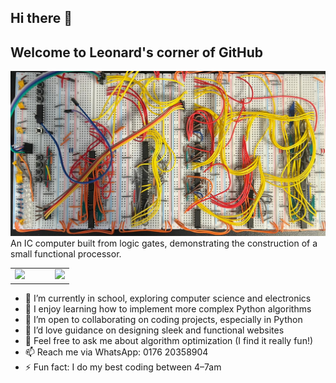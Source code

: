 ## Hi there 👋
## Welcome to Leonard's corner of GitHub

![](cover_image.jpeg)
An IC computer built from logic gates, demonstrating the construction of a small functional processor.

<table>
<tr>
  <td>
    <img src="https://leetcard.jacoblin.cool/leonard-roepcke?theme=dark&font=Noto%20Sans%20Medefaidrin&ext=heatmap" width="400">
  </td>
  <td width="20"></td> 
  <td>
    <a href="https://github.com/leonard-roepcke">
      <img src="https://github-readme-stats.vercel.app/api/top-langs/?username=leonard-roepcke&layout=compact&theme=radical&show_icons=true" width="400">
    </a>
  </td>
</tr>
</table>

- 🔭 I’m currently in school, exploring computer science and electronics
- 🌱 I enjoy learning how to implement more complex Python algorithms
- 👯 I’m open to collaborating on coding projects, especially in Python
- 🤔 I’d love guidance on designing sleek and functional websites
- 💬 Feel free to ask me about algorithm optimization (I find it really fun!)
- 📫 Reach me via WhatsApp: 0176 20358904
- ⚡ Fun fact: I do my best coding between 4–7am
